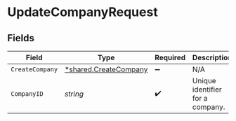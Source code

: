 # UpdateCompanyRequest


## Fields

| Field                                                                | Type                                                                 | Required                                                             | Description                                                          | Example                                                              |
| -------------------------------------------------------------------- | -------------------------------------------------------------------- | -------------------------------------------------------------------- | -------------------------------------------------------------------- | -------------------------------------------------------------------- |
| `CreateCompany`                                                      | [*shared.CreateCompany](../../../pkg/models/shared/createcompany.md) | :heavy_minus_sign:                                                   | N/A                                                                  |                                                                      |
| `CompanyID`                                                          | *string*                                                             | :heavy_check_mark:                                                   | Unique identifier for a company.                                     | 8a210b68-6988-11ed-a1eb-0242ac120002                                 |
